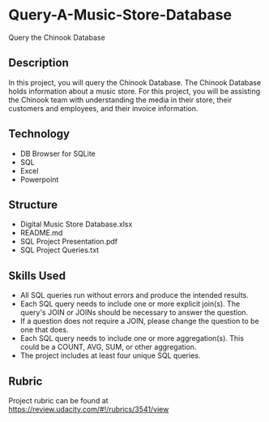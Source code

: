 # Query-A-Music-Store-Database #
Query the Chinook Database

## Description
In this project, you will query the Chinook Database. The Chinook Database holds information about a music store. For this project, you will be assisting the Chinook team with understanding the media in their store, their customers and employees, and their invoice information. 

## Technology
* DB Browser for SQLite
* SQL
* Excel
* Powerpoint

## Structure
 * Digital Music Store Database.xlsx
 * README.md
 * SQL Project Presentation.pdf
 * SQL Project Queries.txt

## Skills Used
  * All SQL queries run without errors and produce the intended results.
  * Each SQL query needs to include one or more explicit join(s). The query's JOIN or JOINs should be necessary to answer the question.      
  * If a question does not require a JOIN, please change the question to be one that does.
  * Each SQL query needs to include one or more aggregation(s). This could be a COUNT, AVG, SUM, or other aggregation.
  * The project includes at least four unique SQL queries.

## Rubric
Project rubric can be found at https://review.udacity.com/#!/rubrics/3541/view
